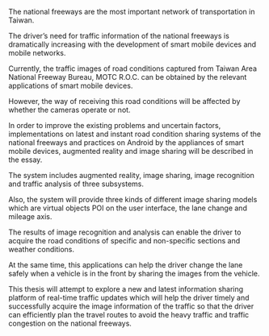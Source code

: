 The national freeways are the most important network of transportation in Taiwan.  

The driver’s need for traffic information of the national freeways is dramatically increasing with the development of smart mobile devices and mobile networks.  

Currently, the traffic images of road conditions captured from Taiwan Area National Freeway Bureau, MOTC R.O.C. can be obtained by the relevant applications of smart mobile devices.  

However, the way of receiving this road conditions will be affected by whether the cameras operate or not.  

In order to improve the existing problems and uncertain factors, implementations on latest and instant road condition sharing systems of the national freeways and practices on Android by the appliances of smart mobile devices, augmented reality and image sharing will be described in the essay.  

The system includes augmented reality, image sharing, image recognition and traffic analysis of three subsystems.  

Also, the system will provide three kinds of different image sharing models which are virtual objects POI on the user interface, the lane change and mileage axis.  

The results of image recognition and analysis can enable the driver to acquire the road conditions of specific and non-specific sections and weather conditions.  

At the same time, this applications can help the driver change the lane safely when a vehicle is in the front by sharing the images from the vehicle.  

This thesis will attempt to explore a new and latest information sharing platform of real-time traffic updates which will help the driver timely and successfully acquire the image information of the traffic so that the driver can efficiently plan the travel routes to avoid the heavy traffic and traffic congestion on the national freeways.
